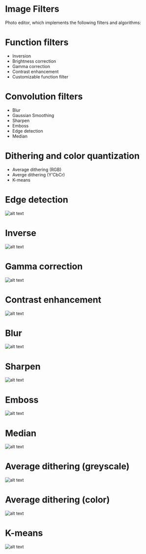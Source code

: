 # Image Filters

Photo editor, which implements the following filters and algorithms:

# Function filters
- Inversion
- Brightness correction
- Gamma correction
- Contrast enhancement
- Customizable function filter

# Convolution filters
- Blur
- Gaussian Smoothing
- Sharpen
- Emboss
- Edge detection
- Median

# Dithering and color quantization
- Average dithering (RGB)
- Averge dithering (Y'CbCr)
- K-means

# Edge detection
![alt text](https://raw.githubusercontent.com/buensons/cg-image-filters/master/images/edge.png)

# Inverse
![alt text](https://raw.githubusercontent.com/buensons/cg-image-filters/master/images/inverse.png)

# Gamma correction
![alt text](https://raw.githubusercontent.com/buensons/cg-image-filters/master/images/gamma.png)

# Contrast enhancement
![alt text](https://raw.githubusercontent.com/buensons/cg-image-filters/master/images/contrast.png)

# Blur
![alt text](https://raw.githubusercontent.com/buensons/cg-image-filters/master/images/blur.png)

# Sharpen
![alt text](https://raw.githubusercontent.com/buensons/cg-image-filters/master/images/sharp.png)

# Emboss
![alt text](https://raw.githubusercontent.com/buensons/cg-image-filters/master/images/emboss.png)

# Median
![alt text](https://raw.githubusercontent.com/buensons/cg-image-filters/master/images/median.png)

# Average dithering (greyscale)
![alt text](https://raw.githubusercontent.com/buensons/cg-image-filters/master/images/average_grey.png)

# Average dithering (color)
![alt text](https://raw.githubusercontent.com/buensons/cg-image-filters/master/images/average_color.png)

# K-means
![alt text](https://raw.githubusercontent.com/buensons/cg-image-filters/master/images/k-means.png)
